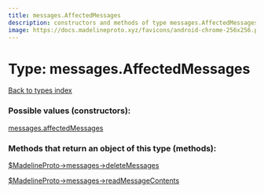 ```yaml
---
title: messages.AffectedMessages
description: constructors and methods of type messages.AffectedMessages
image: https://docs.madelineproto.xyz/favicons/android-chrome-256x256.png
---
```

# Type: messages.AffectedMessages  
[Back to types index](index.md)



### Possible values (constructors):

[messages.affectedMessages](../constructors/messages.affectedMessages.md)  



### Methods that return an object of this type (methods):

[$MadelineProto->messages->deleteMessages](../methods/messages.deleteMessages.md)  

[$MadelineProto->messages->readMessageContents](../methods/messages.readMessageContents.md)  



